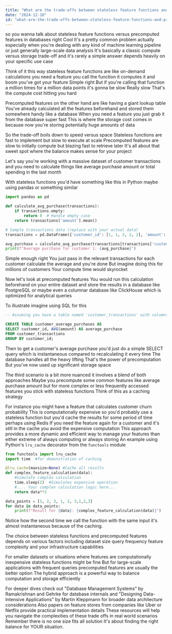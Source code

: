 ```yaml
---
title: "What are the trade-offs between stateless feature functions and precomputed feature storage in databases?"
date: "2024-12-10"
id: "what-are-the-trade-offs-between-stateless-feature-functions-and-precomputed-feature-storage-in-databases"
---
```


 so you wanna talk about stateless feature functions versus precomputed features in databases right  Cool  It's a pretty common problem actually especially when you're dealing with any kind of machine learning pipeline or just generally large-scale data analysis  It's basically a classic compute versus storage trade-off  and it's rarely a simple answer  depends heavily on your specific use case  

Think of it this way stateless feature functions are like on-demand calculations  you need a feature you call the function it computes it and boom you've got your feature  Simple right  But if you're calling that function a million times for a million data points it's gonna be slow  Really slow  That's the compute cost hitting you hard  

Precomputed features on the other hand are like having a giant lookup table  You've already calculated all the features beforehand and stored them somewhere handy like a database   When you need a feature  you just grab it from the database super fast  This is where the storage cost comes in because now you're storing potentially huge amounts of data  

So the trade-off boils down to speed versus space  Stateless functions are fast to implement but slow to execute at scale  Precomputed features are slow to initially compute but blazing fast to retrieve later  It's all about that sweet spot where the balance makes sense for your project

Let's say you're working with a massive dataset of customer transactions and you need to calculate things like average purchase amount or total spending in the last month  

With stateless functions you'd have something like this in Python maybe using pandas or something similar


```python
import pandas as pd

def calculate_avg_purchase(transactions):
    if transactions.empty:
        return 0  # Handle empty case
    return transactions['amount'].mean()

# Sample transactions data (replace with your actual data)
transactions = pd.DataFrame({'customer_id': [1, 1, 2, 2, 2], 'amount': [10, 20, 5, 15, 25]})

avg_purchase = calculate_avg_purchase(transactions[transactions['customer_id'] == 1])
print(f"Average purchase for customer 1: {avg_purchase}")
```

Simple enough right You just pass in the relevant transactions for each customer calculate the average and you're done  But imagine doing this for millions of customers  Your compute time would skyrocket  

Now let's look at precomputed features  You would run this calculation beforehand on your entire dataset and store the results in a database like PostgreSQL or maybe even a columnar database like ClickHouse which is optimized for analytical queries  

To illustrate imagine using SQL for this

```sql
-- Assuming you have a table named 'customer_transactions' with columns 'customer_id' and 'amount'

CREATE TABLE customer_average_purchases AS
SELECT customer_id, AVG(amount) AS average_purchase
FROM customer_transactions
GROUP BY customer_id;
```

Then to get a customer's average purchase you'd just do a simple SELECT query which is instantaneous compared to recalculating it every time  The database handles all the heavy lifting  That's the power of precomputation  But you've now used up significant storage space  

The third scenario is a bit more nuanced it involves a blend of both approaches  Maybe you precompute some common features  like average purchase amount but for more complex or less frequently accessed features you stick with stateless functions  Think of this as a caching strategy  

For instance you might have a feature that calculates customer churn probability  This is computationally expensive so you'd probably use a stateless function  but you'd cache the results for some period of time perhaps using Redis  If you need the feature again for a customer and it's still in the cache you avoid the expensive computation  This approach provides a more dynamic and efficient way to manage your features than either extreme of always computing or always storing  An example using Python's `lru_cache` decorator from the `functools` module  

```python
from functools import lru_cache
import time  #for demonstration of caching

@lru_cache(maxsize=None) #Cache all results
def complex_feature_calculation(data):
    #Simulate complex calculation
    time.sleep(2)  #Simulates expensive operation
    #.... Your complex calculation logic here...
    return data**2

data_points = [1, 2, 3, 1, 2, 3,1,2,3]
for data in data_points:
    print(f"Result for {data}: {complex_feature_calculation(data)}")
```

Notice how the second time we call the function with the same input it's almost instantaneous  because of the caching.


The choice between stateless functions and precomputed features depends on various factors including dataset size  query frequency feature complexity and your infrastructure capabilities  

For smaller datasets or situations where features are computationally inexpensive stateless functions might be fine  But for large-scale applications with frequent queries precomputed features are usually the better option  The hybrid approach is a powerful way to balance computation and storage efficiently  

For deeper dives check out  "Database Management Systems" by Ramakrishnan and Gehrke for database internals and "Designing Data-Intensive Applications" by Martin Kleppmann for broader data architecture considerations  Also papers on feature stores from companies like Uber or Netflix provide practical implementation details  These resources will help you navigate the complexities of these trade offs in real world scenarios  Remember there is no one size fits all solution  It's about finding the right balance for YOUR situation.
